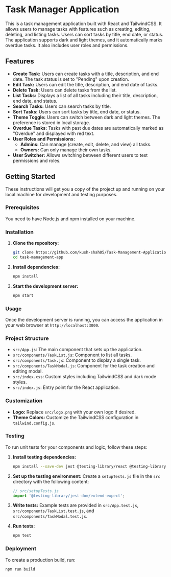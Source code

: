 # Task Manager Application

This is a task management application built with React and TailwindCSS. It allows users to manage tasks with features such as creating, editing, deleting, and listing tasks. Users can sort tasks by title, end date, or status. The application supports dark and light themes, and it automatically marks overdue tasks. It also includes user roles and permissions.

## Features

- **Create Task:** Users can create tasks with a title, description, and end date. The task status is set to "Pending" upon creation.
- **Edit Task:** Users can edit the title, description, and end date of tasks.
- **Delete Task:** Users can delete tasks from the list.
- **List Tasks:** Displays a list of all tasks including their title, description, end date, and status.
- **Search Tasks:** Users can search tasks by title.
- **Sort Tasks:** Users can sort tasks by title, end date, or status.
- **Theme Toggle:** Users can switch between dark and light themes. The preference is stored in local storage.
- **Overdue Tasks:** Tasks with past due dates are automatically marked as "Overdue" and displayed with red text.
- **User Roles and Permissions:**
  - **Admins:** Can manage (create, edit, delete, and view) all tasks.
  - **Owners:** Can only manage their own tasks.
- **User Switcher:** Allows switching between different users to test permissions and roles.

## Getting Started

These instructions will get you a copy of the project up and running on your local machine for development and testing purposes.

### Prerequisites

You need to have Node.js and npm installed on your machine.
### Installation

1. **Clone the repository:**
    ```bash
    git clone https://github.com/kush-shah05/Task-Management-Application.git
    cd task-management-app
    ```

2. **Install dependencies:**
    ```bash
    npm install
    ```

3. **Start the development server:**
    ```bash
    npm start
    ```

### Usage

Once the development server is running, you can access the application in your web browser at `http://localhost:3000`.

### Project Structure

- `src/App.js`: The main component that sets up the application.
- `src/components/TaskList.js`: Component to list all tasks.
- `src/components/Task.js`: Component to display a single task.
- `src/components/TaskModal.js`: Component for the task creation and editing modal.
- `src/index.css`: Custom styles including TailwindCSS and dark mode styles.
- `src/index.js`: Entry point for the React application.

### Customization

- **Logo:** Replace `src/logo.png` with your own logo if desired.
- **Theme Colors:** Customize the TailwindCSS configuration in `tailwind.config.js`.

### Testing

To run unit tests for your components and logic, follow these steps:

1. **Install testing dependencies:**
    ```bash
    npm install --save-dev jest @testing-library/react @testing-library/jest-dom @testing-library/user-event
    ```

2. **Set up the testing environment:**
    Create a `setupTests.js` file in the `src` directory with the following content:
    ```javascript
    // src/setupTests.js
    import '@testing-library/jest-dom/extend-expect';
    ```

3. **Write tests:**
    Example tests are provided in `src/App.test.js`, `src/components/TaskList.test.js`, and `src/components/TaskModal.test.js`.

4. **Run tests:**
    ```bash
    npm test
    ```

### Deployment

To create a production build, run:

```bash
npm run build
